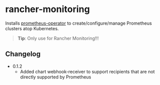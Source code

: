 # rancher-monitoring

Installs [prometheus-operator](https://github.com/coreos/prometheus-operator) to create/configure/manage Prometheus clusters atop Kubernetes.

> **Tip**: Only use for Rancher Monitoring!!!

## Changelog

* 0.1.2
    * Added chart webhook-receiver to support recipients that are not directly supported by Prometheus

